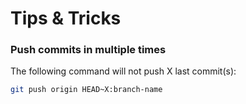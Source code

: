 # Tips & Tricks

### Push commits in multiple times

The following command will not push X last commit(s):

```bash
git push origin HEAD~X:branch-name 
```

